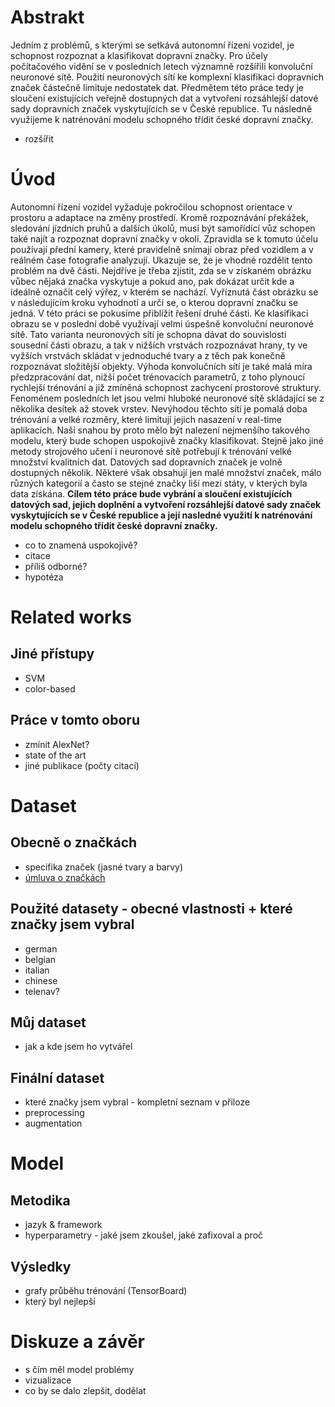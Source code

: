 # Abstrakt
Jedním z problémů, s kterými se setkává autonomní řízení vozidel, je schopnost rozpoznat a klasifikovat dopravní značky. Pro účely počítačového vidění se v posledních letech významně rozšířili konvoluční neuronové sítě. Použití neuronových sítí ke komplexní klasifikaci dopravních značek částečně limituje nedostatek dat. Předmětem této práce tedy je sloučení existujících veřejně dostupných dat a vytvoření rozsáhlejší datové sady dopravních značek vyskytujících se v České republice. Tu následně využijeme k natrénování modelu schopného třídit české dopravní značky.

- rozšířit

# Úvod
Autonomní řízení vozidel vyžaduje pokročilou schopnost orientace v prostoru a adaptace na změny prostředí. Kromě rozpoznávání překážek, sledování jízdních pruhů a dalších úkolů, musí být samořídící vůz schopen také najít a rozpoznat dopravní značky v okolí. Zpravidla se k tomuto účelu používají přední kamery, které pravidelně snímají obraz před vozidlem a v reálném čase fotografie analyzují. Ukazuje se, že je vhodné rozdělit tento problém na dvě části. Nejdříve je třeba zjistit, zda se v získaném obrázku vůbec nějaká značka vyskytuje a pokud ano, pak dokázat určit kde a ideálně označit celý výřez, v kterém se nachází. Vyříznutá část obrázku se v následujícím kroku vyhodnotí a určí se, o kterou dopravní značku se jedná. V této práci se pokusíme přiblížit řešení druhé části.
Ke klasifikaci obrazu se v poslední době využívají velmi úspešně konvoluční neuronové sítě. Tato varianta neuronových sítí je schopna dávat do souvislosti sousední části obrazu, a tak v nižších vrstvách rozpoznávat hrany, ty ve vyžších vrstvách skládat v jednoduché tvary a z těch pak konečně rozpoznávat složitější objekty. Výhoda konvolučních sítí je také malá míra předzpracování dat, nižší počet trénovacích parametrů, z toho plynoucí rychlejší trénování a již zmíněná schopnost zachycení prostorové struktury. Fenoménem posledních let jsou velmi hluboké neuronové sítě skládající se z několika desítek až stovek vrstev. Nevýhodou těchto sítí je pomalá doba trénování a velké rozměry, které limitují jejich nasazení v real-time aplikacích. Naší snahou by proto mělo být nalezení nejmenšího takového modelu, který bude schopen uspokojivě značky klasifikovat.
Stejně jako jiné metody strojového učení i neuronové sítě potřebují k trénování velké množství kvalitních dat. Datových sad dopravních značek je volně dostupných několik. Některé však obsahují jen malé množství značek, málo různých kategorií a často se stejné značky liší mezi státy, v kterých byla data získána.
**Cílem této práce bude vybrání a sloučení existujících datových sad, jejich doplnění a vytvoření rozsáhlejší datové sady značek vyskytujících se v České republice a její nasledné využití k natrénování modelu schopného třídit české dopravní značky.**

- co to znamená uspokojivě?
- citace
- příliš odborné?
- hypotéza

# Related works
## Jiné přístupy
- SVM
- color-based
## Práce v tomto oboru
- zmínit AlexNet?
- state of the art
- jiné publikace (počty citací)

# Dataset
## Obecně o značkách
- specifika značek (jasné tvary a barvy)
- [úmluva o značkách](https://en.wikipedia.org/wiki/Vienna_Convention_on_Road_Signs_and_Signals)
## Použité datasety - obecné vlastnosti + které značky jsem vybral
- german
- belgian
- italian
- chinese
- telenav?
## Můj dataset
- jak a kde jsem ho vytvářel
## Finální dataset
- které značky jsem vybral - kompletní seznam v přiloze
- preprocessing
- augmentation

# Model
## Metodika
- jazyk & framework
- hyperparametry - jaké jsem zkoušel, jaké zafixoval a proč
## Výsledky
- grafy průběhu trénování (TensorBoard)
- který byl nejlepší

# Diskuze a závěr
- s čím měl model problémy
- vizualizace
- co by se dalo zlepšit, dodělat
